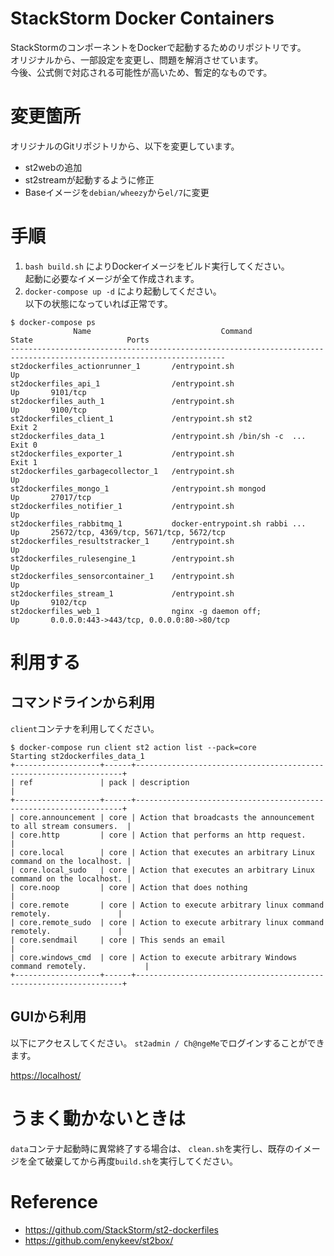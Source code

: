 StackStorm Docker Containers
====

StackStormのコンポーネントをDockerで起動するためのリポジトリです。  
オリジナルから、一部設定を変更し、問題を解消させています。  
今後、公式側で対応される可能性が高いため、暫定的なものです。

# 変更箇所

オリジナルのGitリポジトリから、以下を変更しています。

* st2webの追加
* st2streamが起動するように修正
* Baseイメージを`debian/wheezy`から`el/7`に変更

# 手順

1. `bash build.sh` によりDockerイメージをビルド実行してください。  
起動に必要なイメージが全て作成されます。
2. `docker-compose up -d` により起動してください。  
以下の状態になっていれば正常です。

```
$ docker-compose ps
              Name                             Command               State                     Ports
----------------------------------------------------------------------------------------------------------------------
st2dockerfiles_actionrunner_1       /entrypoint.sh                   Up
st2dockerfiles_api_1                /entrypoint.sh                   Up       9101/tcp
st2dockerfiles_auth_1               /entrypoint.sh                   Up       9100/tcp
st2dockerfiles_client_1             /entrypoint.sh st2               Exit 2
st2dockerfiles_data_1               /entrypoint.sh /bin/sh -c  ...   Exit 0
st2dockerfiles_exporter_1           /entrypoint.sh                   Exit 1
st2dockerfiles_garbagecollector_1   /entrypoint.sh                   Up
st2dockerfiles_mongo_1              /entrypoint.sh mongod            Up       27017/tcp
st2dockerfiles_notifier_1           /entrypoint.sh                   Up
st2dockerfiles_rabbitmq_1           docker-entrypoint.sh rabbi ...   Up       25672/tcp, 4369/tcp, 5671/tcp, 5672/tcp
st2dockerfiles_resultstracker_1     /entrypoint.sh                   Up
st2dockerfiles_rulesengine_1        /entrypoint.sh                   Up
st2dockerfiles_sensorcontainer_1    /entrypoint.sh                   Up
st2dockerfiles_stream_1             /entrypoint.sh                   Up       9102/tcp
st2dockerfiles_web_1                nginx -g daemon off;             Up       0.0.0.0:443->443/tcp, 0.0.0.0:80->80/tcp
```

# 利用する

## コマンドラインから利用

`client`コンテナを利用してください。

```
$ docker-compose run client st2 action list --pack=core
Starting st2dockerfiles_data_1
+-------------------+------+-------------------------------------------------------------------+
| ref               | pack | description                                                       |
+-------------------+------+-------------------------------------------------------------------+
| core.announcement | core | Action that broadcasts the announcement to all stream consumers.  |
| core.http         | core | Action that performs an http request.                             |
| core.local        | core | Action that executes an arbitrary Linux command on the localhost. |
| core.local_sudo   | core | Action that executes an arbitrary Linux command on the localhost. |
| core.noop         | core | Action that does nothing                                          |
| core.remote       | core | Action to execute arbitrary linux command remotely.               |
| core.remote_sudo  | core | Action to execute arbitrary linux command remotely.               |
| core.sendmail     | core | This sends an email                                               |
| core.windows_cmd  | core | Action to execute arbitrary Windows command remotely.             |
+-------------------+------+-------------------------------------------------------------------+
```

## GUIから利用

以下にアクセスしてください。 `st2admin / Ch@ngeMe`でログインすることができます。

[https://localhost/](https://localhost/)

# うまく動かないときは

`data`コンテナ起動時に異常終了する場合は、 `clean.sh`を実行し、既存のイメージを全て破棄してから再度`build.sh`を実行してください。

# Reference

* https://github.com/StackStorm/st2-dockerfiles
* https://github.com/enykeev/st2box/

